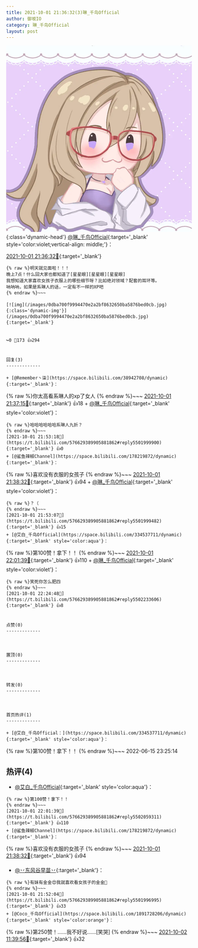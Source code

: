 ```yaml
---
title: 2021-10-01 21:36:32(3)琳_千鸟Official
author: 御坂IO
category: 琳_千鸟Official
layout: post
---
```


![img](/images/c0a88f85ebd0d056f37b114e0748e69556c8b488.jpg){:class='dynamic-head'}
[@琳_千鸟Official](https://space.bilibili.com/1620923329/dynamic){:target='_blank' style='color:violet;vertical-align: middle;'}：

[2021-10-01 21:36:32🔗](https://t.bilibili.com/576629389905881862){:target='_blank'}

~~~
{% raw %}明天就见面啦！！！
晚上7点！什么回大家也都知道了[星星眼][星星眼][星星眼]
我想知道大家喜欢女孩子衣服上的哪些细节呀？比如绝对领域？配套的耳环等。
呐呐呐，如果是系琳人的话，一定有不一样的XP吧
{% endraw %}~~~

[![img](/images/0dba700f9994470e2a2bf8632650ba5876bed0cb.jpg){:class='dynamic-img'}](/images/0dba700f9994470e2a2bf8632650ba5876bed0cb.jpg){:target='_blank'}


↪️0 💬173 👍294


回复(3)
-------------

+ [@Remember丶柒](https://space.bilibili.com/38942708/dynamic){:target='_blank'}：
~~~
{% raw %}你太高看系琳人的xp了女人
{% endraw %}~~~
[2021-10-01 21:37:15🔗](https://t.bilibili.com/576629389905881862#reply5501892760){:target='_blank'} 👍18
    + [@琳_千鸟Official](https://space.bilibili.com/1620923329/dynamic){:target='_blank' style='color:violet'}：
~~~
{% raw %}哈哈哈哈哈哈系琳人九折？
{% endraw %}~~~
[2021-10-01 21:53:18🔗](https://t.bilibili.com/576629389905881862#reply5501999900){:target='_blank'} 👍0
+ [@鲨鱼辣椒Channel](https://space.bilibili.com/178219872/dynamic){:target='_blank'}：
~~~
{% raw %}喜欢没有衣服的女孩子
{% endraw %}~~~
[2021-10-01 21:38:32🔗](https://t.bilibili.com/576629389905881862#reply5501905657){:target='_blank'} 👍94
    + [@琳_千鸟Official](https://space.bilibili.com/1620923329/dynamic){:target='_blank' style='color:violet'}：
~~~
{% raw %}？（
{% endraw %}~~~
[2021-10-01 21:53:07🔗](https://t.bilibili.com/576629389905881862#reply5501999482){:target='_blank'} 👍15
+ [@艾白_千鸟Official](https://space.bilibili.com/334537711/dynamic){:target='_blank' style='color:aqua'}：
~~~
{% raw %}第100赞！拿下！！
{% endraw %}~~~
[2021-10-01 22:01:39🔗](https://t.bilibili.com/576629389905881862#reply5502059311){:target='_blank'} 👍110
    + [@琳_千鸟Official](https://space.bilibili.com/1620923329/dynamic){:target='_blank' style='color:violet'}：
~~~
{% raw %}笑死你怎么肥四
{% endraw %}~~~
[2021-10-01 22:24:48🔗](https://t.bilibili.com/576629389905881862#reply5502233606){:target='_blank'} 👍8


点赞(0)
-------------



置顶(0)
-------------



转发(0)
-------------



首页热评(1)
-------------

+ [@艾白_千鸟Official：](https://space.bilibili.com/334537711/dynamic){:target='_blank' style='color:aqua'}：
~~~
{% raw %}第100赞！拿下！！
{% endraw %}~~~
2022-06-15 23:25:14


热评(4)
-------------

+ [@艾白_千鸟Official](https://space.bilibili.com/334537711/dynamic){:target='_blank' style='color:aqua'}：
~~~
{% raw %}第100赞！拿下！！
{% endraw %}~~~
[2021-10-01 22:01:39🔗](https://t.bilibili.com/576629389905881862#reply5502059311){:target='_blank'} 👍110
+ [@鲨鱼辣椒Channel](https://space.bilibili.com/178219872/dynamic){:target='_blank'}：
~~~
{% raw %}喜欢没有衣服的女孩子
{% endraw %}~~~
[2021-10-01 21:38:32🔗](https://t.bilibili.com/576629389905881862#reply5501905657){:target='_blank'} 👍94
+ [@丷东风谷早苗丷](https://space.bilibili.com/436370502/dynamic){:target='_blank'}：
~~~
{% raw %}有妹有金金😍我就喜欢看女孩子的金金🥵
{% endraw %}~~~
[2021-10-01 21:52:04🔗](https://t.bilibili.com/576629389905881862#reply5501996995){:target='_blank'} 👍33
+ [@Coco_千鸟Official](https://space.bilibili.com/1891728206/dynamic){:target='_blank' style='color:orange'}：
~~~
{% raw %}第250赞！……我不好说……[笑哭]
{% endraw %}~~~
[2021-10-02 11:39:56🔗](https://t.bilibili.com/576629389905881862#reply5505033524){:target='_blank'} 👍32


